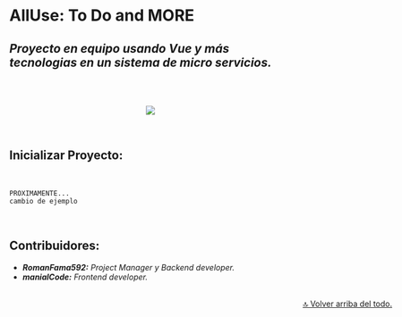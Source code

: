 # AllUse: **To Do** and **MORE**

## _Proyecto en equipo usando Vue y más tecnologias en un sistema de micro servicios._

<br>
<br>
<div align="center">

![](https://img.shields.io/badge/Contributiones-Bienvenidas-brightgreen.svg)

</div>
<br>

<h2 id="start">Inicializar Proyecto:</h2>
<br>

```
PROXIMAMENTE...
cambio de ejemplo
```

<br>
<h2 id="contribuidores">Contribuidores:</h2>

- **_RomanFama592:_** _Project Manager y Backend developer._
- **_manialCode:_** _Frontend developer._

<br>
<a href="#top" style="position: absolute; right:5%">🔝 Volver arriba del todo.</a>
<br>